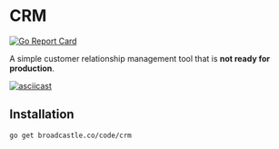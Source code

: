 # CRM

[![Go Report Card](https://goreportcard.com/badge/broadcastle.co/code/crm)](https://goreportcard.com/report/broadcastle.co/code/crm)

A simple customer relationship management tool that is __not ready for production__.

[![asciicast](https://asciinema.org/a/QRCmPAI0fLj2B6ieMZ2Moijtd.png)](https://asciinema.org/a/QRCmPAI0fLj2B6ieMZ2Moijtd)

## Installation

```bash
go get broadcastle.co/code/crm
```
